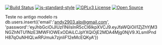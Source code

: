 [![Build Status](https://travis-ci.com/andersonluizpereira/clean-node-api.svg?branch=master)](https://travis-ci.com/andersonluizpereira/clean-node-api)
[![js-standard-style](https://img.shields.io/badge/code%20style-standard-brightgreen.svg)](http://standardjs.com)
[![GPLv3 License](https://img.shields.io/badge/License-GPL%20v3-yellow.svg)](https://opensource.org/licenses/)
[![Open Source](https://badges.frapsoft.com/os/v1/open-source.svg?v=103)](https://opensource.org/)

Teste no antigo modelo rs
db.users.insert({'email':'andy2903.alp@gmail.com', 'password':'eyJhbGciOiJIUzI1NiIsInR5cCI6IkpXVCJ9.eyJfaWQiOiI1ZjZhYjM3NGZhNTU1NzE3MWFlOWExODAiLCJpYXQiOjE2MDA4Mjg0NjV9.XLsmIPndH87qOuNHlQLwRPJmuk7zjnliF12eMcEQKyA'})